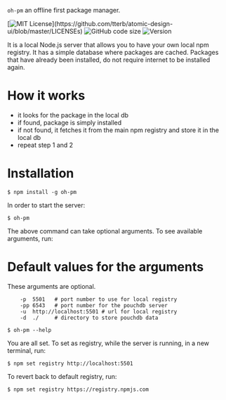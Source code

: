 ```oh-pm``` an offline first package manager.

[![MIT License](https://img.shields.io/apm/l/atomic-design-ui.svg?)](https://github.com/tterb/atomic-design-ui/blob/master/LICENSEs)
![GitHub code size](https://img.shields.io/github/languages/code-size/ndimzKM/oh-pm)
![Version](https://img.shields.io/npm/v/@ndimz/oh-pm)

It is a local Node.js server that allows you to have your own local npm registry. It has a simple database where packages are cached. Packages that have already been installed, do not require internet to be installed again.

# How it works
- it looks for the package in the local db
- if found, package is simply installed
- if not found, it fetches it from the main npm registry and store it in the local db
- repeat step 1 and 2

# Installation
```
$ npm install -g oh-pm
```
In order to start the server:
```
$ oh-pm
```
The above command can take optional arguments. To see available arguments, run:

# Default values for the arguments
These arguments are optional.
```
    -p  5501   # port number to use for local registry
    -pp 6543   # port number for the pouchdb server
    -u  http://localhost:5501 # url for local registry
    -d  ./     # directory to store pouchdb data

```

```
$ oh-pm --help
```
You are all set. To set as registry, while the server is running, in a new terminal, run:
```
$ npm set registry http://localhost:5501
```
To revert back to default registry, run:
```
$ npm set registry https://registry.npmjs.com
```
